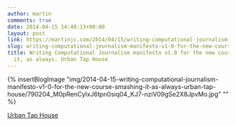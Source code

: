 ```yaml
---
author: martin
comments: true
date: 2014-04-15 14:49:13+00:00
layout: post
link: https://martinjc.com/2014/04/15/writing-computational-journalism-manifesto-v1-0-for-the-new-course-smashing-it-as-always-urban-tap-house/
slug: writing-computational-journalism-manifesto-v1-0-for-the-new-course-smashing-it-as-always-urban-tap-house
title: Writing Computational Journalism manifesto v1.0 for the new course. Smashing
  it, as always. Urban Tap House
---
```


{% insertBlogImage "img/2014-04-15-writing-computational-journalism-manifesto-v1-0-for-the-new-course-smashing-it-as-always-urban-tap-house/790204_M0pRenCyIxJ6tpn0siq04_KJ7-nziV09gSe2X8JpvMo.jpg" "" %}


[Urban Tap House](https://4sq.com/1554Hwk)
